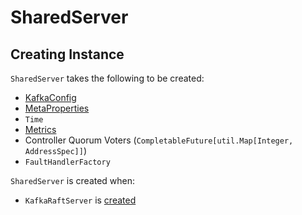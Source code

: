 # SharedServer

## Creating Instance

`SharedServer` takes the following to be created:

* <span id="sharedServerConfig"> [KafkaConfig](../KafkaConfig.md)
* <span id="metaProps"> [MetaProperties](MetaProperties.md)
* <span id="time"> `Time`
* <span id="_metrics"> [Metrics](../metrics/Metrics.md)
* <span id="controllerQuorumVotersFuture"> Controller Quorum Voters (`CompletableFuture[util.Map[Integer, AddressSpec]]`)
* <span id="faultHandlerFactory"> `FaultHandlerFactory`

`SharedServer` is created when:

* `KafkaRaftServer` is [created](KafkaRaftServer.md#sharedServer)
